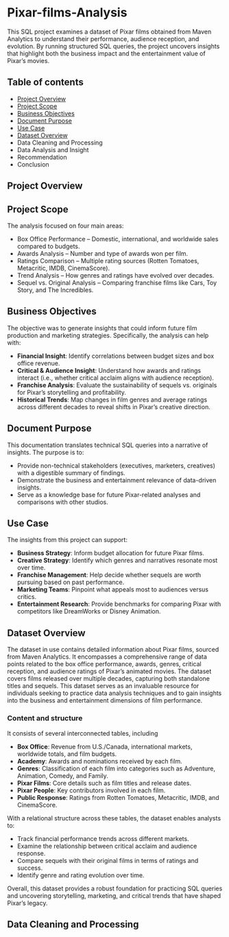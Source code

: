 # Pixar-films-Analysis
This SQL project examines a dataset of Pixar films obtained from Maven Analytics to understand their performance, audience reception, and evolution. By running structured SQL queries, the project uncovers insights that highlight both the business impact and the entertainment value of Pixar’s movies.

## Table of contents

- [Project Overview](https://github.com/DamilolaArogundade/Pixar-films-Analysis?tab=readme-ov-file#project-overview)
- [Project Scope](https://github.com/DamilolaArogundade/Pixar-films-Analysis#project-scope)
- [Business Objectives](https://github.com/DamilolaArogundade/Pixar-films-Analysis#business-objectives)
- [Document Purpose](https://github.com/DamilolaArogundade/Pixar-films-Analysis#business-objectives)
- [Use Case](https://github.com/DamilolaArogundade/Pixar-films-Analysis#use-case)
- [Dataset Overview](https://github.com/DamilolaArogundade/Pixar-films-Analysis#dataset-overview)
- Data Cleaning and Processing
- Data Analysis and Insight
- Recommendation
- Conclusion

## Project Overview
## Project Scope

The analysis focused on four main areas:

- Box Office Performance – Domestic, international, and worldwide sales compared to budgets.
- Awards Analysis – Number and type of awards won per film.
- Ratings Comparison – Multiple rating sources (Rotten Tomatoes, Metacritic, IMDB, CinemaScore).
- Trend Analysis – How genres and ratings have evolved over decades.
- Sequel vs. Original Analysis – Comparing franchise films like Cars, Toy Story, and The Incredibles.

## Business Objectives
  
The objective was to generate insights that could inform future film production and marketing strategies. Specifically, the analysis can help with:

- **Financial Insight**: Identify correlations between budget sizes and box office revenue.
- **Critical & Audience Insight**: Understand how awards and ratings interact (i.e., whether critical acclaim aligns with audience reception).
- **Franchise Analysis**: Evaluate the sustainability of sequels vs. originals for Pixar’s storytelling and profitability.
- **Historical Trends**: Map changes in film genres and average ratings across different decades to reveal shifts in Pixar’s creative direction.

## Document Purpose

This documentation translates technical SQL queries into a narrative of insights. The purpose is to:

- Provide non-technical stakeholders (executives, marketers, creatives) with a digestible summary of findings.
- Demonstrate the business and entertainment relevance of data-driven insights.
- Serve as a knowledge base for future Pixar-related analyses and comparisons with other studios.

## Use Case

The insights from this project can support:
- **Business Strategy**: Inform budget allocation for future Pixar films.
- **Creative Strategy**: Identify which genres and narratives resonate most over time.
- **Franchise Management**: Help decide whether sequels are worth pursuing based on past performance.
- **Marketing Teams**: Pinpoint what appeals most to audiences versus critics.
- **Entertainment Research**: Provide benchmarks for comparing Pixar with competitors like DreamWorks or Disney Animation.

## Dataset Overview

The dataset in use contains detailed information about Pixar films, sourced from Maven Analytics. It encompasses a comprehensive range of data points related to the box office performance, awards, genres, critical reception, and audience ratings of Pixar’s animated movies. The dataset covers films released over multiple decades, capturing both standalone titles and sequels.
This dataset serves as an invaluable resource for individuals seeking to practice data analysis techniques and to gain insights into the business and entertainment dimensions of film performance.

### Content and structure

 It consists of several interconnected tables, including
- **Box Office**: Revenue from U.S./Canada, international markets, worldwide totals, and film budgets.
- **Academy**: Awards and nominations received by each film.
- **Genres**: Classification of each film into categories such as Adventure, Animation, Comedy, and Family.
- **Pixar Films**: Core details such as film titles and release dates.
- **Pixar People**: Key contributors involved in each film.
- **Public Response**: Ratings from Rotten Tomatoes, Metacritic, IMDB, and CinemaScore.

With a relational structure across these tables, the dataset enables analysts to:

- Track financial performance trends across different markets.
- Examine the relationship between critical acclaim and audience response.
- Compare sequels with their original films in terms of ratings and success.
- Identify genre and rating evolution over time.

Overall, this dataset provides a robust foundation for practicing SQL queries and uncovering storytelling, marketing, and critical trends that have shaped Pixar’s legacy.

## Data Cleaning and Processing
